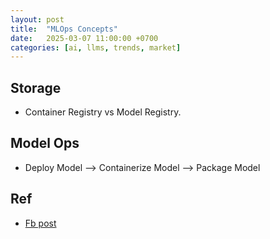 ```yaml
---
layout: post
title:  "MLOps Concepts"
date:   2025-03-07 11:00:00 +0700
categories: [ai, llms, trends, market]
---
```


## Storage
* Container Registry vs Model Registry.

## Model Ops
* Deploy Model --> Containerize Model --> Package Model

## Ref
* [Fb post](https://www.facebook.com/groups/miaigroup/permalink/1850075182430412/?mibextid=wwXIfr&rdid=g2bksAnuEK1dWGXK&share_url=https%3A%2F%2Fwww.facebook.com%2Fshare%2Fp%2F1AJdnG5chH%2F%3Fmibextid%3DwwXIfr#)
